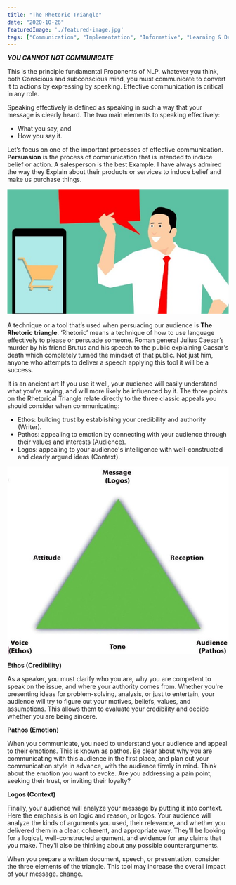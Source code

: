 ```yaml
---
title: "The Rhetoric Triangle"
date: "2020-10-26"
featuredImage: './featured-image.jpg'
tags: ["Communication", "Implementation", "Informative", "Learning & Development", "Review", "NLP", "Thought Process"]
---
```



***YOU CANNOT NOT COMMUNICATE***

This is the principle fundamental Proponents of NLP. whatever you think, both Conscious and subconscious mind, you must communicate to convert it to actions by expressing by speaking. Effective communication is critical in any role.

Speaking effectively is defined as speaking in such a way that your message is clearly heard. The two main elements to speaking effectively:
- What you say, and 
- How you say it.

Let’s focus on one of the important processes of effective communication. **Persuasion** is the process of communication that is intended to induce belief or action. A salesperson is the best Example. I have always admired the way they Explain about their products or services to induce belief and make us purchase things.

![](./1.jpg)

A technique or a tool that’s used when persuading our audience is **The Rhetoric triangle**. ‘Rhetoric’ means a technique of how to use language effectively to please or persuade someone. Roman general Julius Caesar’s murder by his friend Brutus and his speech to the public explaining Caesar's death which completely turned the mindset of that public. Not just him, anyone who attempts to deliver a speech applying this tool it will be a success. 

It is an ancient art If you use it well, your audience will easily understand what you're saying, and will more likely be influenced by it.
The three points on the Rhetorical Triangle relate directly to the three classic appeals you should consider when communicating:
- Ethos: building trust by establishing your credibility and authority (Writer).
- Pathos: appealing to emotion by connecting with your audience through their values and interests (Audience).
- Logos: appealing to your audience's intelligence with well-constructed and clearly argued ideas (Context).

![](./2.jpg)

**Ethos (Credibility)**

As a speaker, you must clarify who you are, why you are competent to speak on the issue, and where your authority comes from. Whether you're presenting ideas for problem-solving, analysis, or just to entertain, your audience will try to figure out your motives, beliefs, values, and assumptions. This allows them to evaluate your credibility and decide whether you are being sincere.

**Pathos (Emotion)**

When you communicate, you need to understand your audience and appeal to their emotions. This is known as pathos. Be clear about why you are communicating with this audience in the first place, and plan out your communication style in advance, with the audience firmly in mind.
Think about the emotion you want to evoke. Are you addressing a pain point, seeking their trust, or inviting their loyalty?

**Logos (Context)**

Finally, your audience will analyze your message by putting it into context. Here the emphasis is on logic and reason, or logos. Your audience will analyze the kinds of arguments you used, their relevance, and whether you delivered them in a clear, coherent, and appropriate way. They'll be looking for a logical, well-constructed argument, and evidence for any claims that you make. They'll also be thinking about any possible counterarguments.

When you prepare a written document, speech, or presentation, consider the three elements of the triangle. This tool may increase the overall impact of your message.
change. 
